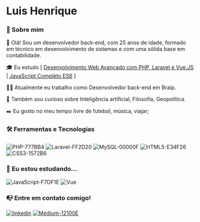 # Luis Henrique

### 🚀 Sobre mim

👋 Olá! Sou um desenvolvedor back-end, com 25 anos de idade, formado em técnico em desenvolvimento de sistemas e com uma sólida base em contabilidade.

🎓 Eu estudo [ [Desenvolvimento Web Avançado com PHP, Laravel e Vue.JS](https://www.udemy.com/course/curso-completo-do-desenvolvedor-laravel) | [JavaScript Completo ES6](https://www.origamid.com/curso/javascript-completo-es6) ]

👩‍💻 Atualmente eu trabalho como Desenvolvedor back-end em Braip.

🔎 Também sou curioso sobre Inteligência artificial, Filosofia, Geopolítica.

✒️ Eu gosto no meu tempo livre de futebol, música, viajar;

### <h3> 🛠  Ferramentas e Tecnologias<h3>

![PHP-777BB4](https://github.com/luishenrique98/luishenrique98/assets/122538707/2c3b5801-6ac9-4e17-9985-10a24933d31f)
![Laravel-FF2D20](https://github.com/luishenrique98/luishenrique98/assets/122538707/d18d99de-5156-497b-8964-464ee48cfbca)
![MySQL-00000F](https://github.com/luishenrique98/luishenrique98/assets/122538707/dfd01c82-3a2f-4d1e-a711-c28cdd72da90)
![HTML5-E34F26](https://github.com/luishenrique98/luishenrique98/assets/122538707/46af89b7-f96b-423a-9382-29982386ea6e)
![CSS3-1572B6](https://github.com/luishenrique98/luishenrique98/assets/122538707/0cd70d1e-b9d5-431c-a577-75fa165e85b7)


### 🧩 Eu estou estudando... 

![JavaScript-F7DF1E](https://github.com/luishenrique98/luishenrique98/assets/122538707/324763cd-f5ff-42f7-9ad6-5f3e1d35fe22)
![Vue](https://github.com/luishenrique98/luishenrique98/assets/122538707/c59d0c35-81f9-428d-a88e-1d4862882ca9)     

###  📭 Entre em contato comigo!

[![linkedin](https://img.shields.io/badge/linkedin-0A66C2?style=for-the-badge&logo=linkedin&logoColor=white)](https://www.linkedin.com/in/luishenrique98)
[![Medium-12100E](https://github.com/luishenrique98/luishenrique98/assets/122538707/d6816185-7cc2-4d2d-84e4-bb5c71fa5679)](https://medium.com/@luishenrique98)
